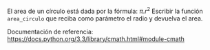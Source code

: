 El area de un círculo está dada por la fórmula: 
$\pi .{r^2}$
Escribir la función `area_circulo` que reciba como parámetro el radio y devuelva el area.

Documentación de referencia: https://docs.python.org/3.3/library/cmath.html#module-cmath